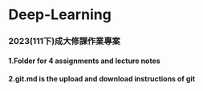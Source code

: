 # Deep-Learning
### 2023(111下)成大修課作業專案  
#### 1.Folder for 4 assignments and lecture notes 
#### 2.git.md is the upload and download instructions of git
